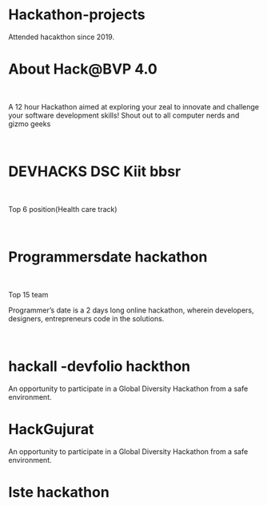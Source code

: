 # Hackathon-projects
Attended hacakthon since 2019.
<h1>About Hack@BVP 4.0</h1><br>
<p>A 12 hour Hackathon aimed at exploring your zeal to innovate and challenge your software development skills! Shout out to all computer nerds and gizmo geeks</p><br>
<h1>DEVHACKS DSC Kiit bbsr</h1><br>
<p>Top 6 position(Health care track)</P><br>
<h1>Programmersdate hackathon</h1><br>
<p>Top 15 team</p>
<p>Programmer’s date is a 2 days long online hackathon, wherein developers, designers, entrepreneurs code in the solutions.</p><br>
<h1>hackall -devfolio hackthon</h1>
<p> An opportunity to participate in a Global Diversity Hackathon from a safe environment.</p>
<h1>HackGujurat</h1>
<p>An opportunity to participate in a Global Diversity Hackathon from a safe environment.</p>
<h1>Iste hackathon</h1>

